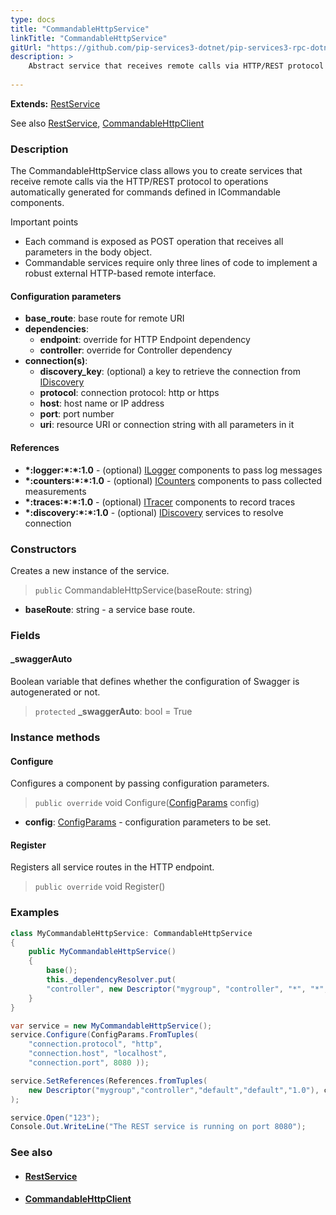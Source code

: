 ```yaml
---
type: docs
title: "CommandableHttpService"
linkTitle: "CommandableHttpService"
gitUrl: "https://github.com/pip-services3-dotnet/pip-services3-rpc-dotnet"
description: >
    Abstract service that receives remote calls via HTTP/REST protocol to operations automatically generated for commands defined in ICommandable components. 
    
---
```


**Extends:** [RestService](../rest_service)

See also [RestService](../rest_service), [CommandableHttpClient](../../clients/commandable_http_client)

### Description

The CommandableHttpService class allows you to create services that receive remote calls via the HTTP/REST protocol to operations automatically generated for commands defined in ICommandable components.

Important points

- Each command is exposed as POST operation that receives all parameters in the body object. 
- Commandable services require only three lines of code to implement a robust external HTTP-based remote interface.

#### Configuration parameters

- **base_route**:              base route for remote URI
- **dependencies**:
    - **endpoint**:              override for HTTP Endpoint dependency
    - **controller**:            override for Controller dependency
- **connection(s)**:           
    - **discovery_key**:         (optional) a key to retrieve the connection from [IDiscovery](../../../components/connect/idiscovery)
    - **protocol**:              connection protocol: http or https
    - **host**:                  host name or IP address
    - **port**:                  port number
    - **uri**:                   resource URI or connection string with all parameters in it


#### References

- **\*:logger:\*:\*:1.0** - (optional) [ILogger](../../../components/log/ilogger) components to pass log messages
- **\*:counters:\*:\*:1.0** - (optional) [ICounters](../../../components/count/icounters) components to pass collected measurements
- **\*:traces:\*:\*:1.0** - (optional) [ITracer](../../../components/trace/itracer) components to record traces
- **\*:discovery:\*:\*:1.0** - (optional) [IDiscovery](../../../components/connect/idiscovery) services to resolve connection




### Constructors
Creates a new instance of the service.

> `public` CommandableHttpService(baseRoute: string)

- **baseRoute**: string - a service base route.


### Fields

<span class="hide-title-link">

#### _swaggerAuto
Boolean variable that defines whether the configuration of Swagger is autogenerated or not.
> `protected` **_swaggerAuto**: bool = True


</span>


### Instance methods

#### Configure
Configures a component by passing configuration parameters.

> `public override` void Configure([ConfigParams](../../../commons/config/config_params) config)

- **config**: [ConfigParams](../../../commons/config/config_params) - configuration parameters to be set.


#### Register
Registers all service routes in the HTTP endpoint.

> `public override` void Register()


### Examples

```cs
class MyCommandableHttpService: CommandableHttpService 
{
    public MyCommandableHttpService()
    {
        base();
        this._dependencyResolver.put(
        "controller", new Descriptor("mygroup", "controller", "*", "*", "1.0") );
    }
}

var service = new MyCommandableHttpService();
service.Configure(ConfigParams.FromTuples(
    "connection.protocol", "http",
    "connection.host", "localhost",
    "connection.port", 8080 ));

service.SetReferences(References.fromTuples(
    new Descriptor("mygroup","controller","default","default","1.0"), controller )
);

service.Open("123");
Console.Out.WriteLine("The REST service is running on port 8080");
```


### See also
- #### [RestService](../rest_service)
- #### [CommandableHttpClient](../../clients/commandable_http_client)
